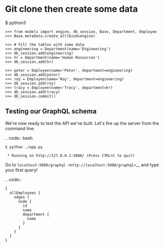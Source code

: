 # Git clone then create some data
$ python3

``>>> from models import engine, db_session, Base, Department, Employee``  
``>>> Base.metadata.create_all(bind=engine)``  

``>>> # Fill the tables with some data``  
``>>> engineering = Department(name='Engineering')``  
``>>> db_session.add(engineering)``  
``>>> hr = Department(name='Human Resources')``  
``>>> db_session.add(hr)``  

``>>> peter = Employee(name='Peter', department=engineering)``  
``>>> db_session.add(peter)``  
``>>> roy = Employee(name='Roy', department=engineering)``  
``>>> db_session.add(roy)``  
``>>> tracy = Employee(name='Tracy', department=hr)``  
``>>> db_session.add(tracy)``  
``>>> db_session.commit()``  

Testing our GraphQL schema
--------------------------

We're now ready to test the API we've built. Let's fire up the server
from the command line.

.. code:: bash

    $ python ./app.py

     * Running on http://127.0.0.1:5000/ (Press CTRL+C to quit)

Go to `localhost:5000/graphql <http://localhost:5000/graphql>`__ and
type your first query!

.. code::

    {
      allEmployees {
        edges {
          node {
            id
            name
            department {
              name
            }
          }
        }
      }
    }